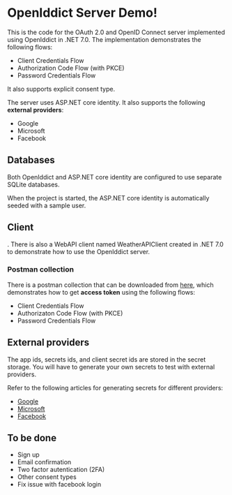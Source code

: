 # OpenIddict Server Demo!

This is the code for the OAuth 2.0 and OpenID Connect server implemented using OpenIddict in .NET 7.0. The implementation demonstrates the following flows:

- Client Credentials Flow
- Authorization Code Flow (with PKCE)
- Password Credentials Flow

It also supports explicit consent type.

The server uses ASP.NET core identity. It also supports the following **external providers**:

- Google
- Microsoft
- Facebook

## Databases

Both OpenIddict and ASP.NET core identity are configured to use separate SQLite databases.

When the project is started, the ASP.NET core identity is automatically seeded with a sample user.

## Client

.
There is also a WebAPI client named WeatherAPIClient created in .NET 7.0 to demonstrate how to use the OpenIddict server.

### Postman collection

There is a postman collection that can be downloaded from [here](https://api.postman.com/collections/2187028-b011320f-ee77-4f4b-a659-92b5dffb62d3?access_key=PMAT-01H753MC7KAEV4EECDRXD8ZZGJ), which demonstrates how to get **access token** using the following flows:

- Client Credentials Flow
- Authorizaton Code Flow (with PKCE)
- Password Credentials Flow

## External providers

The app ids, secrets ids, and client secret ids are stored in the secret storage. You will have to generate your own secrets to test with external providers.

Refer to the following articles for generating secrets for different providers:

- [Google](https://learn.microsoft.com/en-us/aspnet/core/security/authentication/social/google-logins?view=aspnetcore-7.0)
- [Microsoft](https://learn.microsoft.com/en-us/aspnet/core/security/authentication/social/microsoft-logins?view=aspnetcore-7.0)
- [Facebook](https://learn.microsoft.com/en-us/aspnet/core/security/authentication/social/facebook-logins?view=aspnetcore-7.0)

## To be done

- Sign up
- Email confirmation
- Two factor autentication (2FA)
- Other consent types
- Fix issue with facebook login
